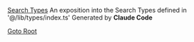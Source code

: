 [Search Types](SEARCH_TYPES_EXPLAINED.md) An exposition into the Search Types defined in '@/lib/types/index.ts' Generated by **Claude Code**

[Goto Root](/README.md)


